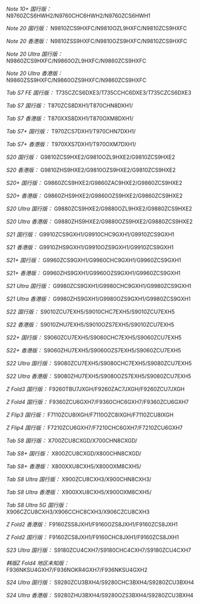 *Note 10+ 国行版：*
N9760ZCS6HWH2/N9760CHC6HWH2/N9760ZCS6HWH1

*Note 20 国行版：*
N9810ZCS9HXFC/N9810OZL9HXFC/N9810ZCS9HXFC

*Note 20 香港版：*
N9810ZSS9HXFC/N9810OZS9HXFC/N9810ZCS9HXFC

*Note 20 Ultra 国行版：*
N9860ZCS9HXFC/N9860OZL9HXFC/N9860ZCS9HXFC

*Note 20 Ultra 香港版：*
N9860ZSS9HXFC/N9860OZS9HXFC/N9860ZCS9HXFC

*Tab S7 FE 国行版：*
T735CZCS6DXE3/T735CCHC6DXE3/T735CZCS6DXE3

*Tab S7 国行版：*
T870ZCS8DXH1/T870CHN8DXH1/

*Tab S7 香港版：*
T870XXS8DXH1/T870OXM8DXH1/

*Tab S7+ 国行版：*
T970ZCS7DXH1/T970CHN7DXH1/

*Tab S7+ 香港版：*
T970XXS7DXH1/T970OXM7DXH1/

*S20 国行版：*
G9810ZCS9HXE2/G9810OZL9HXE2/G9810ZCS9HXE2

*S20 香港版：*
G9810ZHS9HXE2/G9810OZS9HXE2/G9810ZCS9HXE2

*S20+ 国行版：*
G9860ZCS9HXE2/G9860ZAC9HXE2/G9860ZCS9HXE2

*S20+ 香港版：*
G9860ZHS9HXE2/G9860OZS9HXE2/G9860ZCS9HXE2

*S20 Ultra 国行版：*
G9880ZCS9HXE2/G9880OZL9HXE2/G9880ZCS9HXE2

*S20 Ultra 香港版：*
G9880ZHS9HXE2/G9880OZS9HXE2/G9880ZCS9HXE2

*S21 国行版：*
G9910ZCS9GXH1/G9910CHC9GXH1/G9910ZCS9GXH1

*S21 香港版：*
G9910ZHS9GXH1/G9910OZS9GXH1/G9910ZCS9GXH1

*S21+ 国行版：*
G9960ZCS9GXH1/G9960CHC9GXH1/G9960ZCS9GXH1

*S21+ 香港版：*
G9960ZHS9GXH1/G9960OZS9GXH1/G9960ZCS9GXH1

*S21 Ultra 国行版：*
G9980ZCS9GXH1/G9980CHC9GXH1/G9980ZCS9GXH1

*S21 Ultra 香港版：*
G9980ZHS9GXH1/G9980OZS9GXH1/G9980ZCS9GXH1

*S22 国行版：*
S9010ZCU7EXH5/S9010CHC7EXH5/S9010ZCU7EXH5

*S22 香港版：*
S9010ZHU7EXH5/S9010OZS7EXH5/S9010ZCU7EXH5

*S22+ 国行版：*
S9060ZCU7EXH5/S9060CHC7EXH5/S9060ZCU7EXH5

*S22+ 香港版：*
S9060ZHU7EXH5/S9060OZS7EXH5/S9060ZCU7EXH5

*S22 Ultra 国行版：*
S9080ZCU7EXH5/S9080CHC7EXH5/S9080ZCU7EXH5

*S22 Ultra 香港版：*
S9080ZHU7EXH5/S9080OZS7EXH5/S9080ZCU7EXH5

*Z Fold3 国行版：*
F9260TBU7JXGH/F9260ZAC7JXGH/F9260ZCU7JXGH

*Z Fold4 国行版：*
F9360ZCU6GXH7/F9360CHC6GXH7/F9360ZCU6GXH7

*Z Flip3 国行版：*
F7110ZCU8IXGH/F7110OZC8IXGH/F7110ZCU8IXGH

*Z Flip4 国行版：*
F7210ZCU6GXH7/F7210CHC6GXH7/F7210ZCU6GXH7

*Tab S8 国行版：*
X700ZCU8CXGD/X700CHN8CXGD/

*Tab S8+ 国行版：*
X800ZCU8CXGD/X800CHN8CXGD/

*Tab S8+ 香港版：*
X800XXU8CXH5/X800OXM8CXH5/

*Tab S8 Ultra 国行版：*
X900ZCU8CXH3/X900CHN8CXH3/

*Tab S8 Ultra 香港版：*
X900XXU8CXH5/X900OXM8CXH5/

*Tab S8 Ultra 5G 国行版：*
X906CZCU8CXH3/X906CCHC8CXH3/X906CZCU8CXH3

*Z Fold2 香港版：*
F9160ZSS8JXH1/F9160OZS8JXH1/F9160ZCS8JXH1

*Z Fold2 国行版：*
F9160ZCS8JXH1/F9160CHC8JXH1/F9160ZCS8JXH1

*S23 Ultra 国行版：*
S9180ZCU4CXH7/S9180CHC4CXH7/S9180ZCU4CXH7

*韩版Z Fold4 地区未知版：*
F936NKSU4GXH7/F936NOKR4GXH7/F936NKSU4GXH2

*S24 Ultra 国行版：*
S9280ZCU3BXH4/S9280CHC3BXH4/S9280ZCU3BXH4

*S24 Ultra 香港版：*
S9280ZHU3BXH4/S9280OZS3BXH4/S9280ZCU3BXH4

